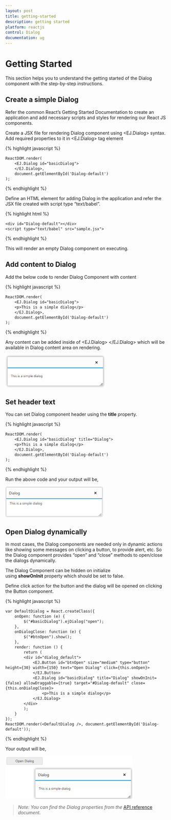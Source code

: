 ```yaml
---
layout: post
title: getting-started
description: getting started
platform: reactjs
control: Dialog
documentation: ug
---
```


# Getting Started

This section helps you to understand the getting started of the Dialog component with the step-by-step instructions.

## Create a simple Dialog

Refer the common React’s Getting Started Documentation to create an application and add necessary scripts and styles for rendering our React JS components.

Create a JSX file for rendering Dialog component using &lt;EJ.Dialog&gt; syntax. Add required properties to it in &lt;EJ.Dialog&gt; tag element

{% highlight javascript %}

    ReactDOM.render(   
        <EJ.Dialog id="basicDialog">
        </EJ.Dialog>,
        document.getElementById('Dialog-default')  
    );


{% endhighlight %}


Define an HTML element for adding Dialog in the application and refer the JSX file created with script type “text/babel”.

{% highlight html %}

    <div id="Dialog-default"></div>
    <script type="text/babel" src="sample.jsx">


{% endhighlight %}

This will render an empty Dialog component on executing.

## Add content to Dialog

Add the below code to render Dialog Component with content

{% highlight javascript %}

    ReactDOM.render(   
        <EJ.Dialog id="basicDialog">
        <p>This is a simple dialog</p>
        </EJ.Dialog>,
        document.getElementById('Dialog-default')  
    );


{% endhighlight %}

Any content can be added inside of &lt;EJ.Dialog&gt; &lt;/EJ.Dialog&gt; which will be available in Dialog content area on rendering.


![](Getting-Started_Images/getting-started_img1.png)

## Set header text

You can set Dialog component header using the **title** property.

{% highlight javascript %}

    ReactDOM.render(   
        <EJ.Dialog id="basicDialog" title="Dialog">
        <p>This is a simple dialog</p>
        </EJ.Dialog>,
        document.getElementById('Dialog-default')  
    );


{% endhighlight %}


Run the above code and your output will be,

![title](Getting-Started_Images/getting-started_img2.png)

## Open Dialog dynamically

In most cases, the Dialog components are needed only in dynamic actions like showing some messages on clicking a button, to provide alert, etc. So the Dialog component provides “open” and “close” methods to open/close the dialogs dynamically.

The Dialog Component can be hidden on initialize using **showOnInit** property which should be set to false.

Define click action for the button and the dialog will be opened on clicking the Button component.

{% highlight javascript %}

    var DefaultDialog = React.createClass({
        onOpen: function (e) {
            $("#basicDialog").ejDialog("open");
        },
        onDialogClose: function (e) {
            $("#btnOpen").show();
        },
        render: function () {
            return (   
            <div id="dialog_default">  
                <EJ.Button id="btnOpen" size="medium" type="button" height={30} width={150} text="Open Dialog" click={this.onOpen}>
                </EJ.Button> 
                <EJ.Dialog id="basicDialog" title="Dialog" showOnInit={false} allowDraggable={true} target="#Dialog-default" close={this.onDialogClose}>
                    <p>This is a simple dialog</p>
                </EJ.Dialog>
            </div>
            );
        }
    });  
    ReactDOM.render(<DefaultDialog />, document.getElementById('Dialog-default'));


{% endhighlight %}


Your output will be,

![](Getting-Started_Images/getting-started_img3.png)

> _Note:_ _You can find the Dialog properties from the_ [API reference](https://help.syncfusion.com/api/js/ejdialog) _document._